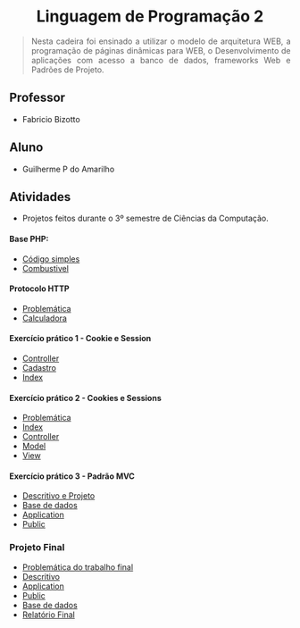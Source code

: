 # <h1 align="center"> Linguagem de Programação 2 </h1>

> <p align="justify"> Nesta cadeira foi ensinado a utilizar o modelo de arquitetura WEB, a programação de páginas dinâmicas para WEB, o Desenvolvimento de aplicações com acesso a banco de dados, frameworks Web e Padrões de Projeto. </p>

## Professor 
- Fabricio Bizotto

## Aluno 
- Guilherme P do Amarilho

## Atividades
- Projetos feitos durante o 3º semestre de Ciências da Computação.

#### Base PHP:
- [Código simples](https://github.com/GuilhermeAmarilho/Linguagem-Programacao-2/blob/master/Aula%2002%20-%20Aprendendo%20PHP/index.php)
- [Combustivel](https://github.com/GuilhermeAmarilho/Linguagem-Programacao-2/blob/master/Aula%2002%20-%20Aprendendo%20PHP/Lista%20de%20exercicios%20-%20Terminal/combustivel.php)

#### Protocolo HTTP
- [Problemática](https://github.com/GuilhermeAmarilho/EstruturaDeDados1/blob/master/Aula%2005%20-%20)
- [Calculadora](https://github.com/GuilhermeAmarilho/Linguagem-Programacao-2/blob/master/Aula%2003%20-%20Protocolo%20HTTP/Exercicio-calculadora/index.php)

#### Exercício prático 1 - Cookie e Session
- [Controller](https://github.com/GuilhermeAmarilho/Linguagem-Programacao-2/blob/master/Aula%2005%20-%20Cookies%20e%20sess%C3%B5es/controller/controlador.php)
- [Cadastro](https://github.com/GuilhermeAmarilho/Linguagem-Programacao-2/blob/master/Aula%2005%20-%20Cookies%20e%20sess%C3%B5es/controller/cadastro.php)
- [Index](https://github.com/GuilhermeAmarilho/Linguagem-Programacao-2/blob/master/Aula%2005%20-%20Cookies%20e%20sess%C3%B5es/index.php)

#### Exercício prático 2 - Cookies e Sessions 
- [Problemática](https://github.com/GuilhermeAmarilho/Linguagem-Programacao-2/blob/master/Aula%2007%20-%20Marketplace/getStart/Enunciado.txt)
- [Index](https://github.com/GuilhermeAmarilho/Linguagem-Programacao-2/blob/master/Aula%2007%20-%20Marketplace/index.php)
- [Controller](https://github.com/GuilhermeAmarilho/Linguagem-Programacao-2/tree/master/Aula%2007%20-%20Marketplace/controller)
- [Model](https://github.com/GuilhermeAmarilho/Linguagem-Programacao-2/tree/master/Aula%2007%20-%20Marketplace/model)
- [View](https://github.com/GuilhermeAmarilho/Linguagem-Programacao-2/tree/master/Aula%2007%20-%20Marketplace/view)

#### Exercício prático 3 - Padrão MVC 
- [Descritivo e Projeto](https://github.com/GuilhermeAmarilho/Linguagem-Programacao-2/tree/master/Aula%2010%20-%20Projeto%20MVC)
- [Base de dados](https://github.com/GuilhermeAmarilho/Linguagem-Programacao-2/blob/master/Aula%2010%20-%20Projeto%20MVC/getStart/SQL-Script.sql)
- [Application](https://github.com/GuilhermeAmarilho/Linguagem-Programacao-2/tree/master/Aula%2010%20-%20Projeto%20MVC/Application)
- [Public](https://github.com/GuilhermeAmarilho/Linguagem-Programacao-2/tree/master/Aula%2010%20-%20Projeto%20MVC/public)

### Projeto Final
- [Problemática do trabalho final](https://github.com/GuilhermeAmarilho/Linguagem-Programacao-2/blob/master/Aula%2012%20-%20Projeto%20Final/getStart/DescritivoProjetoFinal.pdf) 
- [Descritivo](https://github.com/GuilhermeAmarilho/Linguagem-Programacao-2/tree/master/Aula%2012%20-%20Projeto%20Final)
- [Application](https://github.com/GuilhermeAmarilho/Linguagem-Programacao-2/tree/master/Aula%2012%20-%20Projeto%20Final/Application)
- [Public](https://github.com/GuilhermeAmarilho/Linguagem-Programacao-2/tree/master/Aula%2012%20-%20Projeto%20Final/public)
- [Base de dados](https://github.com/GuilhermeAmarilho/Linguagem-Programacao-2/blob/master/Aula%2012%20-%20Projeto%20Final/getStart/SQL-Script.sql)
- [Relatório Final](https://github.com/GuilhermeAmarilho/Linguagem-Programacao-2/blob/master/Aula%2012%20-%20Projeto%20Final/getStart/RelatorioFinal.pdf)
